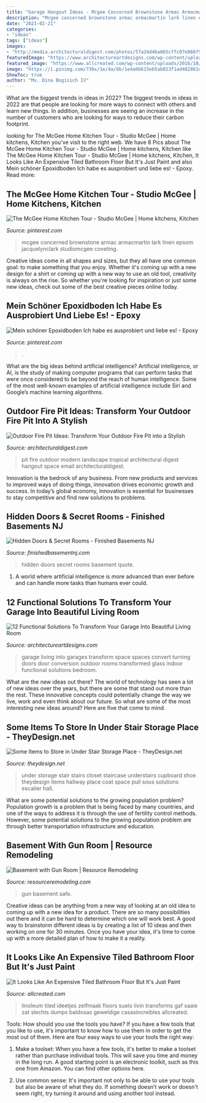 ```yaml
---
title: "Garage Hangout Ideas - Mcgee Concerned Brownstone Armac Armacmartin Lark Linen Epsom Jacquelynclark Studiomcgee Coveting"
description: "Mcgee concerned brownstone armac armacmartin lark linen epsom jacquelynclark studiomcgee coveting"
date: "2023-02-21"
categories:
- "ideas"
tags: ["ideas"]
images:
- "http://media.architecturaldigest.com/photos/57a24d4ba065cffc07e866f9/master/pass/outdoor-fire-pit-ideas-02.jpg"
featuredImage: "https://www.architectureartdesigns.com/wp-content/uploads/2016/05/10-91.jpg"
featured_image: "https://www.allcreated.com/wp-content/uploads/2016/10/desktop-1474897883.jpg"
image: "https://i.pinimg.com/736x/1e/4a/6b/1e4a6b615eb5ab823f1ad482861d2c4a.jpg"
ShowToc: true
author: "Ms. Dina Bogisich IV"
---
```



What are the biggest trends in ideas in 2022?
The biggest trends in ideas in 2022 are that people are looking for more ways to connect with others and learn new things. In addition, businesses are seeing an increase in the number of customers who are looking for ways to reduce their carbon footprint.

	

		
looking for The McGee Home Kitchen Tour - Studio McGee | Home kitchens, Kitchen you've visit to the right web. We have 8 Pics about The McGee Home Kitchen Tour - Studio McGee | Home kitchens, Kitchen like The McGee Home Kitchen Tour - Studio McGee | Home kitchens, Kitchen, It Looks Like An Expensive Tiled Bathroom Floor But It&#039;s Just Paint and also Mein schöner Epoxidboden Ich habe es ausprobiert und liebe es! - Epoxy. Read more:
		
    
## The McGee Home Kitchen Tour - Studio McGee | Home Kitchens, Kitchen

<img loading=lazy src="https://i.pinimg.com/736x/1e/4a/6b/1e4a6b615eb5ab823f1ad482861d2c4a.jpg" onerror="this.onerror=null;this.src='https://tse4.mm.bing.net/th?id=OIP.juBmNn_kGG9AlrMCx84rPwHaLF&amp;pid=15.1';" alt="The McGee Home Kitchen Tour - Studio McGee | Home kitchens, Kitchen">

_Source: pinterest.com_

>mcgee concerned brownstone armac armacmartin lark linen epsom jacquelynclark studiomcgee coveting. 

	

Creative ideas come in all shapes and sizes, but they all have one common goal: to make something that you enjoy. Whether it's coming up with a new design for a shirt or coming up with a new way to use an old tool, creativity is always on the rise. So whether you're looking for inspiration or just some new ideas, check out some of the best creative pieces online today.

    
## Mein Schöner Epoxidboden Ich Habe Es Ausprobiert Und Liebe Es! - Epoxy

<img loading=lazy src="https://i.pinimg.com/736x/44/b5/1a/44b51a5dff727e97c1eaf3fb92ba4e87.jpg" onerror="this.onerror=null;this.src='https://tse2.mm.bing.net/th?id=OIP.yGuAfsOTg0hwxAdwy3peRQHaJ3&amp;pid=15.1';" alt="Mein schöner Epoxidboden Ich habe es ausprobiert und liebe es! - Epoxy">

_Source: pinterest.com_

>. 

	

What are the big ideas behind artificial intelligence?
Artificial intelligence, or AI, is the study of making computer programs that can perform tasks that were once considered to be beyond the reach of human intelligence. Some of the most well-known examples of artificial intelligence include Siri and Google’s machine learning algorithms.

    
## Outdoor Fire Pit Ideas: Transform Your Outdoor Fire Pit Into A Stylish

<img loading=lazy src="http://media.architecturaldigest.com/photos/57a24d4ba065cffc07e866f9/master/pass/outdoor-fire-pit-ideas-02.jpg" onerror="this.onerror=null;this.src='https://tse2.mm.bing.net/th?id=OIP.q-QJPlYGHkClRNbdVhtL0QHaLH&amp;pid=15.1';" alt="Outdoor Fire Pit Ideas: Transform Your Outdoor Fire Pit into a Stylish">

_Source: architecturaldigest.com_

>pit fire outdoor modern landscape tropical architectural digest hangout space email architecturaldigest. 

	

Innovation is the bedrock of any business. From new products and services to improved ways of doing things, innovation drives economic growth and success. In today’s global economy, innovation is essential for businesses to stay competitive and find new solutions to problems.

    
## Hidden Doors &amp; Secret Rooms - Finished Basements NJ

<img loading=lazy src="https://finishedbasementnj.com/wp-content/uploads/2018/12/IMG_2894.jpg" onerror="this.onerror=null;this.src='https://tse3.mm.bing.net/th?id=OIP.hCmTZO_MVwONsgK5qjz4KAHaJ4&amp;pid=15.1';" alt="Hidden Doors &amp; Secret Rooms - Finished Basements NJ">

_Source: finishedbasementnj.com_

>hidden doors secret rooms basement quote. 

	

1. A world where artificial intelligence is more advanced than ever before and can handle more tasks than humans ever could. 

    
## 12 Functional Solutions To Transform Your Garage Into Beautiful Living Room

<img loading=lazy src="https://www.architectureartdesigns.com/wp-content/uploads/2016/05/10-91.jpg" onerror="this.onerror=null;this.src='https://tse4.mm.bing.net/th?id=OIP.YspCpRyDkBfmv33_VTeZfgHaE8&amp;pid=15.1';" alt="12 Functional Solutions To Transform Your Garage Into Beautiful Living Room">

_Source: architectureartdesigns.com_

>garage living into garages transform space spaces convert turning doors door conversion outdoor rooms transformed glass indoor functional solutions bedroom. 

	

What are the new ideas out there?
The world of technology has seen a lot of new ideas over the years, but there are some that stand out more than the rest. These innovative concepts could potentially change the way we live, work and even think about our future. So what are some of the most interesting new ideas around? Here are five that come to mind.

    
## Some Items To Store In Under Stair Storage Place - TheyDesign.net

<img loading=lazy src="http://theydesign.net/wp-content/uploads/2017/07/25-best-ideas-about-under-stair-storage-on-pinterest-stair-with-regard-to-under-stair-storage-some-items-to-store-in-under-stair-storage-place.jpg" onerror="this.onerror=null;this.src='https://tse3.mm.bing.net/th?id=OIP.zEi9YI_9rmTygWIOjmjWngHaLI&amp;pid=15.1';" alt="Some Items to Store in Under Stair Storage Place - TheyDesign.net">

_Source: theydesign.net_

>under storage stair stairs closet staircase understairs cupboard shoe theydesign items hallway place coat space pull sous solutions escalier hall. 

	

What are some potential solutions to the growing population problem?
Population growth is a problem that is being faced by many countries, and one of the ways to address it is through the use of fertility control methods. However, some potential solutions to the growing population problem are through better transportation infrastructure and education.

    
## Basement With Gun Room | Resource Remodeling

<img loading=lazy src="https://www.resourceremodeling.com/wp-content/uploads/2019/03/safe-gun-room.jpg" onerror="this.onerror=null;this.src='https://tse3.mm.bing.net/th?id=OIP.TeCaTQyxq2bfaN-wZ1pfLQHaJ4&amp;pid=15.1';" alt="Basement with Gun Room | Resource Remodeling">

_Source: resourceremodeling.com_

>gun basement safe. 

	

Creative ideas can be anything from a new way of looking at an old idea to coming up with a new idea for a product. There are so many possibilities out there and it can be hard to determine which one will work best. A good way to brainstorm different ideas is by creating a list of 10 ideas and then working on one for 30 minutes. Once you have your idea, it's time to come up with a more detailed plan of how to make it a reality.

    
## It Looks Like An Expensive Tiled Bathroom Floor But It&#039;s Just Paint

<img loading=lazy src="https://www.allcreated.com/wp-content/uploads/2016/10/desktop-1474897883.jpg" onerror="this.onerror=null;this.src='https://tse1.mm.bing.net/th?id=OIP.fYEcbPHAkynabecF-ZuvYgHaNK&amp;pid=15.1';" alt="It Looks Like An Expensive Tiled Bathroom Floor But It&#039;s Just Paint">

_Source: allcreated.com_

>linoleum tiled ideetjes zelfmaak floors suelo livin transforms gaf saaie zat slechts dumps baldosas geweldige casasincreibles allcreated. 

	

Tools: How should you use the tools you have?
If you have a few tools that you like to use, it's important to know how to use them in order to get the most out of them. Here are four easy ways to use your tools the right way:
1) Make a toolset: When you have a few tools, it's better to make a toolset rather than purchase individual tools. This will save you time and money in the long run. A good starting point is an electronic toolkit, such as this one from Amazon. You can find other options here.

2) Use common sense: It's important not only to be able to use your tools but also be aware of what they do. If something doesn't work or doesn't seem right, try turning it around and using another tool instead.

